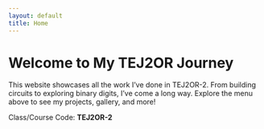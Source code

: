 ```yaml
---
layout: default
title: Home
---
```


# Welcome to My TEJ2OR Journey

This website showcases all the work I’ve done in TEJ2OR-2. From building circuits to exploring binary digits, I’ve come a long way. Explore the menu above to see my projects, gallery, and more!

Class/Course Code: **TEJ2OR-2**
